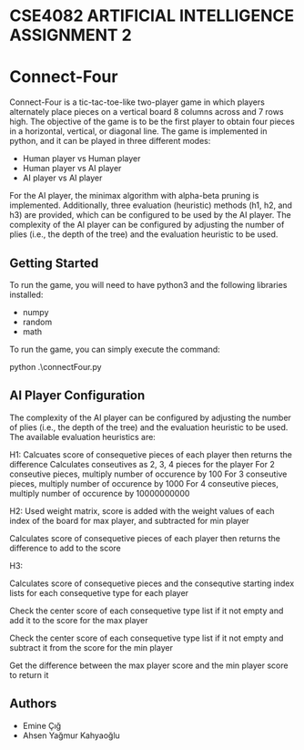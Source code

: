 # CSE4082 ARTIFICIAL INTELLIGENCE ASSIGNMENT 2

# Connect-Four

Connect-Four is a tic-tac-toe-like two-player game in which players alternately place pieces on a vertical board 8 columns across and 7 rows high. The objective of the game is to be the first player to obtain four pieces in a horizontal, vertical, or diagonal line. The game is implemented in python, and it can be played in three different modes:

- Human player vs Human player
- Human player vs AI player
- AI player vs AI player

For the AI player, the minimax algorithm with alpha-beta pruning is implemented. Additionally, three evaluation (heuristic) methods (h1, h2, and h3) are provided, which can be configured to be used by the AI player. The complexity of the AI player can be configured by adjusting the number of plies (i.e., the depth of the tree) and the evaluation heuristic to be used.

## Getting Started

To run the game, you will need to have python3 and the following libraries installed:

- numpy
- random
- math

To run the game, you can simply execute the command:

python .\connectFour.py

## AI Player Configuration

The complexity of the AI player can be configured by adjusting the number of plies (i.e., the depth of the tree) and the evaluation heuristic to be used. The available evaluation heuristics are:

H1:
Calcuates score of consequetive pieces of each player then returns the difference
Calculates conseutives as 2, 3, 4 pieces for the player
For 2 conseutive pieces, multiply number of occurence by 100
For 3 conseutive pieces, multiply number of occurence by 1000
For 4 conseutive pieces, multiply number of occurence by 10000000000

H2:
Used weight matrix, score is added with the weight values of each index of the board for max player, and subtracted for min player

Calculates score of consequetive pieces of each player then returns the difference to add to the score

H3:

Calculates score of consequetive pieces and the consequtive starting index lists for each consequetive type for each player

Check the center score of each consequetive type list if it not empty and add it to the score for the max player

Check the center score of each consequetive type list if it not empty and subtract it from the score for the min player

Get the difference between the max player score and the min player score to return it

## Authors

- Emine Çığ
- Ahsen Yağmur Kahyaoğlu
